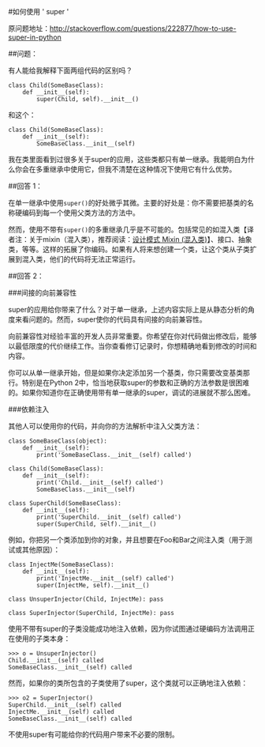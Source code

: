 #如何使用 ' super '

原问题地址：http://stackoverflow.com/questions/222877/how-to-use-super-in-python

##问题：

有人能给我解释下面两组代码的区别吗？

    class Child(SomeBaseClass):
        def __init__(self):
            super(Child, self).__init__()

和这个：

    class Child(SomeBaseClass):
        def __init__(self):
            SomeBaseClass.__init__(self)

我在类里面看到过很多关于super的应用，这些类都只有单一继承。我能明白为什么你会在多重继承中使用它，但我不清楚在这种情况下使用它有什么优势。

##回答 1：

在单一继承中使用`super()`的好处微乎其微。主要的好处是：你不需要把基类的名称硬编码到每一个使用父类方法的方法中。

然而，使用不带有`super()`的多重继承几乎是不可能的。包括常见的如混入类【译者注：关于mixin（混入类），推荐阅读：[设计模式 Mixin (混入类)](http://www.cnblogs.com/youxin/p/3623329.html)】、接口、抽象类，等等。这样的拓展了你编码。如果有人将来想创建一个类，让这个类从子类扩展到混入类，他们的代码将无法正常运行。

##回答 2：

###间接的向前兼容性

super的应用给你带来了什么？对于单一继承，上述内容实际上是从静态分析的角度来看问题的。然而，super使你的代码具有间接的向前兼容性。

向前兼容性对经验丰富的开发人员非常重要。你希望在你对代码做出修改后，能够以最低限度的代价继续工作。当你查看修订记录时，你想精确地看到修改的时间和内容。

你可以从单一继承开始，但是如果你决定添加另一个基类，你只需要改变基类那行。特别是在Python 2中，恰当地获取super的参数和正确的方法参数是很困难的。如果你知道你在正确使用带有单一继承的super，调试的进展就不那么困难。

###依赖注入

其他人可以使用你的代码，并向你的方法解析中注入父类方法：

    class SomeBaseClass(object):
        def __init__(self):
            print('SomeBaseClass.__init__(self) called')

    class Child(SomeBaseClass):
        def __init__(self):
            print('Child.__init__(self) called')
            SomeBaseClass.__init__(self)

    class SuperChild(SomeBaseClass):
        def __init__(self):
            print('SuperChild.__init__(self) called')
            super(SuperChild, self).__init__()

例如，你把另一个类添加到你的对象，并且想要在Foo和Bar之间注入类（用于测试或其他原因）：

    class InjectMe(SomeBaseClass):
        def __init__(self):
            print('InjectMe.__init__(self) called')
            super(InjectMe, self).__init__()

    class UnsuperInjector(Child, InjectMe): pass

    class SuperInjector(SuperChild, InjectMe): pass

使用不带有super的子类没能成功地注入依赖，因为你试图通过硬编码方法调用正在使用的子类本身：

    >>> o = UnsuperInjector()
    Child.__init__(self) called
    SomeBaseClass.__init__(self) called

然而，如果你的类所包含的子类使用了super，这个类就可以正确地注入依赖：

    >>> o2 = SuperInjector()
    SuperChild.__init__(self) called
    InjectMe.__init__(self) called
    SomeBaseClass.__init__(self) called

不使用super有可能给你的代码用户带来不必要的限制。